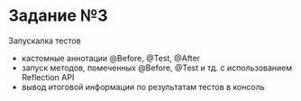 Задание №3 
=
Запускалка тестов 
- кастомные аннотации @Before, @Test, @After
- запуск методов, помеченных @Before, @Test и тд. с использованием Reflection API
- вывод итоговой информации по результатам тестов в консоль
